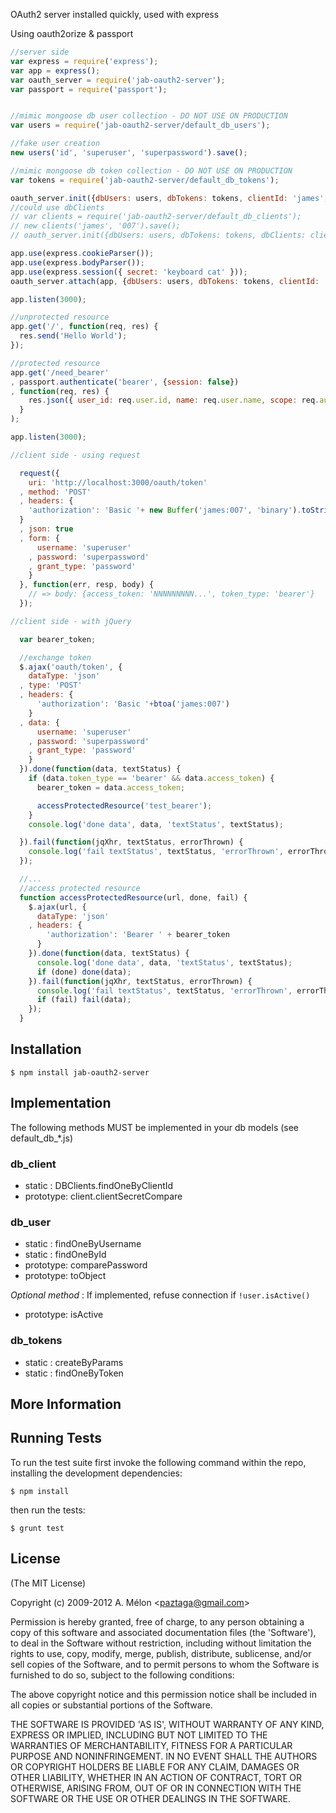   OAuth2 server installed quickly, used with express

  Using oauth2orize & passport

```js
//server side
var express = require('express');
var app = express();
var oauth_server = require('jab-oauth2-server');
var passport = require('passport');


//mimic mongoose db user collection - DO NOT USE ON PRODUCTION
var users = require('jab-oauth2-server/default_db_users');

//fake user creation
new users('id', 'superuser', 'superpassword').save();

//mimic mongoose db token collection - DO NOT USE ON PRODUCTION
var tokens = require('jab-oauth2-server/default_db_tokens');

oauth_server.init({dbUsers: users, dbTokens: tokens, clientId: 'james', clientSecret: '007'});
//could use dbClients
// var clients = require('jab-oauth2-server/default_db_clients');
// new clients('james', '007').save();
// oauth_server.init({dbUsers: users, dbTokens: tokens, dbClients: clients});

app.use(express.cookieParser());
app.use(express.bodyParser());
app.use(express.session({ secret: 'keyboard cat' }));
oauth_server.attach(app, {dbUsers: users, dbTokens: tokens, clientId: 'james', clientSecret: '007'});

app.listen(3000);

//unprotected resource
app.get('/', function(req, res) {
  res.send('Hello World');
});

//protected resource
app.get('/need_bearer'
, passport.authenticate('bearer', {session: false})
, function(req, res) {
    res.json({ user_id: req.user.id, name: req.user.name, scope: req.authInfo.scope });
  }
);

app.listen(3000);
```

```js
//client side - using request

  request({
    uri: 'http://localhost:3000/oauth/token'
  , method: 'POST'
  , headers: {
    'authorization': 'Basic '+ new Buffer('james:007', 'binary').toString('base64')
  }
  , json: true
  , form: {
      username: 'superuser'
    , password: 'superpassword'
    , grant_type: 'password'
    }
  }, function(err, resp, body) {
    // => body: {access_token: 'NNNNNNNNN...', token_type: 'bearer'}
  });

```


```js
//client side - with jQuery

  var bearer_token;

  //exchange token
  $.ajax('oauth/token', {
    dataType: 'json'
  , type: 'POST'
  , headers: {
      'authorization': 'Basic '+btoa('james:007')
    }
  , data: {
      username: 'superuser'
    , password: 'superpassword'
    , grant_type: 'password'
    }
  }).done(function(data, textStatus) {
    if (data.token_type == 'bearer' && data.access_token) {
      bearer_token = data.access_token;

      accessProtectedResource('test_bearer');
    }
    console.log('done data', data, 'textStatus', textStatus);

  }).fail(function(jqXhr, textStatus, errorThrown) {
    console.log('fail textStatus', textStatus, 'errorThrown', errorThrown);
  });

  //...
  //access protected resource
  function accessProtectedResource(url, done, fail) {
    $.ajax(url, {
      dataType: 'json'
    , headers: {
        'authorization': 'Bearer ' + bearer_token
      }
    }).done(function(data, textStatus) {
      console.log('done data', data, 'textStatus', textStatus);
      if (done) done(data);
    }).fail(function(jqXhr, textStatus, errorThrown) {
      console.log('fail textStatus', textStatus, 'errorThrown', errorThrown);
      if (fail) fail(data);
    });
  }

```

## Installation

    $ npm install jab-oauth2-server


## Implementation

The following methods MUST be implemented in your db models (see default_db_*.js)

### db_client

  * static   : DBClients.findOneByClientId
  * prototype: client.clientSecretCompare

### db_user

  * static   : findOneByUsername
  * static   : findOneById
  * prototype: comparePassword
  * prototype: toObject

  _Optional method_ :
  If implemented, refuse connection if `!user.isActive()`
  
  * prototype: isActive

### db_tokens

  * static   : createByParams
  * static   : findOneByToken

## More Information


## Running Tests

To run the test suite first invoke the following command within the repo, installing the development dependencies:

    $ npm install

then run the tests:

    $ grunt test


## License

(The MIT License)

Copyright (c) 2009-2012 A. Mélon &lt;paztaga@gmail.com&gt;

Permission is hereby granted, free of charge, to any person obtaining
a copy of this software and associated documentation files (the
'Software'), to deal in the Software without restriction, including
without limitation the rights to use, copy, modify, merge, publish,
distribute, sublicense, and/or sell copies of the Software, and to
permit persons to whom the Software is furnished to do so, subject to
the following conditions:

The above copyright notice and this permission notice shall be
included in all copies or substantial portions of the Software.

THE SOFTWARE IS PROVIDED 'AS IS', WITHOUT WARRANTY OF ANY KIND,
EXPRESS OR IMPLIED, INCLUDING BUT NOT LIMITED TO THE WARRANTIES OF
MERCHANTABILITY, FITNESS FOR A PARTICULAR PURPOSE AND NONINFRINGEMENT.
IN NO EVENT SHALL THE AUTHORS OR COPYRIGHT HOLDERS BE LIABLE FOR ANY
CLAIM, DAMAGES OR OTHER LIABILITY, WHETHER IN AN ACTION OF CONTRACT,
TORT OR OTHERWISE, ARISING FROM, OUT OF OR IN CONNECTION WITH THE
SOFTWARE OR THE USE OR OTHER DEALINGS IN THE SOFTWARE.
